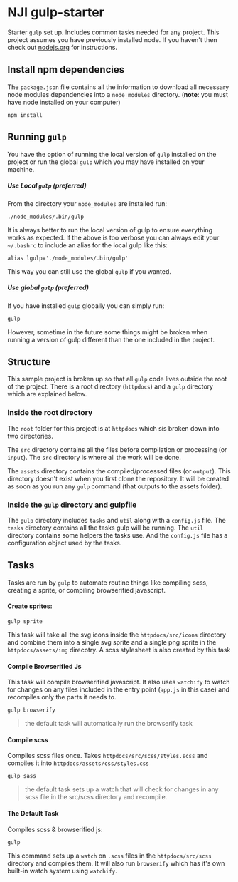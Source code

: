 # NJI gulp-starter

Starter `gulp` set up. Includes common tasks needed for any project. This project assumes you have previously installed node. If you haven't then check out [nodejs.org](http://nodejs.org/) for instructions.

## Install npm dependencies

The `package.json` file contains all the information to download all necessary node modules dependencies into a `node_modules` directory. (**note**: you must have node installed on your computer)

```
npm install
```

## Running `gulp`

You have the option of running the local version of `gulp` installed on the project or run the global `gulp` which you may have installed on your machine.

##### Use Local `gulp` (preferred)

From the directory your `node_modules` are installed run:

```
./node_modules/.bin/gulp
```

It is always better to run the local version of gulp to ensure everything works as expected. If the above is too verbose you can always edit your `~/.bashrc` to include an alias for the local gulp like this:

```
alias lgulp='./node_modules/.bin/gulp'
```

This way you can still use the global `gulp` if you wanted.

##### Use global `gulp` (preferred)

If you have installed `gulp` globally you can simply run:

```
gulp
```

However, sometime in the future some things might be broken when running a version of gulp different than the one included in the project.

## Structure

This sample project is broken up so that all `gulp` code lives outside the root of the project. There is a root directory (`httpdocs`) and a `gulp` directory which are explained below.

### Inside the root directory

The `root` folder for this project is at `httpdocs` which sis broken down into two directories.

The `src` directory contains all the files before compilation or processing (or `input`). The `src` directory is where all the work will be done.

The `assets` directory contains the compiled/processed files (or `output`). This directory doesn't exist when you first clone the repository. It will be created as soon as you run any `gulp` command (that outputs to the assets folder).

### Inside the `gulp` directory and gulpfile

The `gulp` directory includes `tasks` and `util` along with a `config.js` file. The `tasks` directory contains all the tasks gulp will be running. The `util` directory contains some helpers the tasks use. And the `config.js` file has a configuration object used by the tasks.

## Tasks

Tasks are run by `gulp` to automate routine things like compiling scss, creating a sprite, or compiling browserified javascript.

#### Create sprites:

```
gulp sprite
```

This task will take all the svg icons inside the `httpdocs/src/icons` directory and combine them into a single svg sprite and a single png sprite in the `httpdocs/assets/img` direcotry. A scss stylesheet is also created by this task

#### Compile Browserified Js

This task will compile browserified javascript. It also uses `watchify` to watch for changes on any files included in the entry point (`app.js` in this case) and recompiles only the parts it needs to.

```
gulp browserify
```

> the default task will automatically run the browserify task

#### Compile scss

Compiles scss files once. Takes `httpdocs/src/scss/styles.scss` and compiles it into `httpdocs/assets/css/styles.css`

```
gulp sass
```

> the default task sets up a watch that will check for changes in any scss file in the src/scss directory and recompile.

#### The Default Task

Compiles scss & browserified js:

```
gulp
```

This command sets up a `watch` on `.scss` files in the `httpdocs/src/scss` directory and compiles them. It will also run `browserify` which has it's own built-in watch system using `watchify`.
